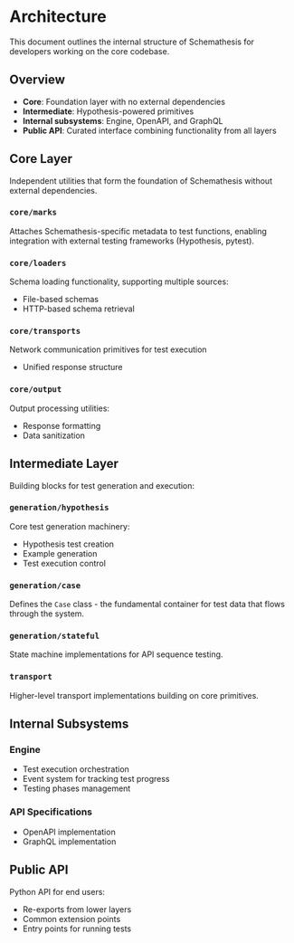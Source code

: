 # Architecture

This document outlines the internal structure of Schemathesis for developers working on the core codebase.

## Overview

- **Core**: Foundation layer with no external dependencies
- **Intermediate**: Hypothesis-powered primitives
- **Internal subsystems**: Engine, OpenAPI, and GraphQL
- **Public API**: Curated interface combining functionality from all layers

## Core Layer

Independent utilities that form the foundation of Schemathesis without external dependencies.

### `core/marks`

Attaches Schemathesis-specific metadata to test functions, enabling integration with external testing frameworks (Hypothesis, pytest).

### `core/loaders`

Schema loading functionality, supporting multiple sources:

- File-based schemas
- HTTP-based schema retrieval

### `core/transports`

Network communication primitives for test execution

- Unified response structure

### `core/output`

Output processing utilities:

- Response formatting
- Data sanitization

## Intermediate Layer

Building blocks for test generation and execution:

### `generation/hypothesis`

Core test generation machinery:

- Hypothesis test creation
- Example generation
- Test execution control

### `generation/case`

Defines the `Case` class - the fundamental container for test data that flows through the system.

### `generation/stateful`

State machine implementations for API sequence testing.

### `transport`

Higher-level transport implementations building on core primitives.

## Internal Subsystems

### Engine

- Test execution orchestration
- Event system for tracking test progress
- Testing phases management

### API Specifications

- OpenAPI implementation
- GraphQL implementation

## Public API

Python API for end users:

- Re-exports from lower layers
- Common extension points
- Entry points for running tests
